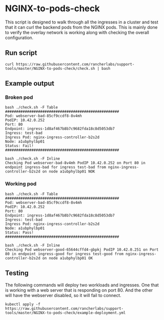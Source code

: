 # NGINX-to-pods-check
This script is designed to walk through all the ingresses in a cluster and test that it can curl the backend pods from the NGINX pods. This is mainly done to verify the overlay network is working along with checking the overall configuration.

## Run script
```
curl https://raw.githubusercontent.com/rancherlabs/support-tools/master/NGINX-to-pods-check/check.sh | bash
```

## Example output

### Broken pod

```
bash ./check.sh -F Table
####################################################
Pod: webserver-bad-85cf9ccdf8-8v4mh
PodIP: 10.42.0.252
Port: 80
Endpoint: ingress-1d8af467b8b7c9682fda18c8d5053db7
Ingress: test-bad
Ingress Pod: nginx-ingress-controller-b2s2d
Node: a1ubphylbp01
Status: Fail!
####################################################
```

```
bash ./check.sh -F Inline
Checking Pod webserver-bad-8v4mh PodIP 10.42.0.252 on Port 80 in endpoint ingress-bad for ingress test-bad from nginx-ingress-controller-b2s2d on node a1ubphylbp01 NOK
```

### Working pod

```
bash ./check.sh -F Table
####################################################
Pod: webserver-bad-85cf9ccdf8-8v4mh
PodIP: 10.42.0.252
Port: 80
Endpoint: ingress-1d8af467b8b7c9682fda18c8d5053db7
Ingress: test-bad
Ingress Pod: nginx-ingress-controller-b2s2d
Node: a1ubphylbp01
Status: Pass!
####################################################
```

```
bash ./check.sh -F Inline
Checking Pod webserver-good-65644cffd4-gbpkj PodIP 10.42.0.251 on Port 80 in endpoint ingress-good for ingress test-good from nginx-ingress-controller-b2s2d on node a1ubphylbp01 OK
```

## Testing

The following commands will deploy two workloads and ingresses. One that is working with a web server that is responding on port 80. And the other will have the webserver disabled, so it will fail to connect.

```
kubectl apply -f https://raw.githubusercontent.com/rancherlabs/support-tools/master/NGINX-to-pods-check/example-deployment.yml
```
